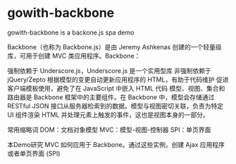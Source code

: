 gowith-backbone
===============

gowith-backbone is a backone.js spa demo

Backbone（也称为 Backbone.js）是由 Jeremy Ashkenas 创建的一个轻量级库，可用于创建 MVC 类应用程序。Backbone：

强制依赖于 Underscore.js，Underscore.js 是一个实用型库
非强制依赖于 jQuery/Zepto
根据模型的变更自动更新应用程序的 HTML，有助于代码维护
促进客户端模板使用，避免了在 JavaScript 中嵌入 HTML 代码
模型、视图、集合和路由器是 Backbone 框架中的主要组件。在 Backbone 中，模型会存储通过 RESTful JSON 接口从服务器检索到的数据。模型与视图密切关联，负责为特定 UI 组件渲染 HTML 并处理元素上触发的事件，这也是视图本身的一部分。

常用缩略词
DOM：文档对象模型
MVC：模型-视图-控制器
SPI：单页界面

本Demo研究 MVC 如何应用于 Backbone。通过这些实例，创建 Ajax 应用程序或者单页界面 (SPI)
